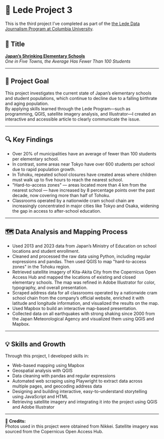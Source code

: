 # 🏫 Lede Project 3

This is the third project I’ve completed as part of the [the Lede Data Journalism Program at Columbia University](https://ledeprogram.com/).

## 📌 Title

**[Japan’s Shrinking Elementary Schools](https://yuta-uebayashi.github.io/Lede-Project3/)**  
_One in Five Towns, the Average Has Fewer Than 100 Students_

---

## 🎯 Project Goal

This project investigates the current state of Japan’s elementary schools and student populations, which continue to decline due to a falling birthrate and aging population.  
By applying skills learned through the Lede Program—such as programming, QGIS, satellite imagery analysis, and Illustrator—I created an interactive and accessible article to clearly communicate the issue.

---

## 🔍 Key Findings

- Over 20% of municipalities have an average of fewer than 100 students per elementary school.
- In contrast, some areas near Tokyo have over 600 students per school due to rapid population growth.
- In Tohoku, repeated school closures have created areas where children must walk up to five hours to reach the nearest school.
- "Hard-to-access zones" — areas located more than 4 km from the nearest school — have increased by 8 percentage points over the past decade, now covering more than half of Tohoku.
- Classrooms operated by a nationwide cram school chain are increasingly concentrated in major cities like Tokyo and Osaka, widening the gap in access to after-school education.

---

## 🗺️ Data Analysis and Mapping Process

- Used 2013 and 2023 data from Japan’s Ministry of Education on school locations and student enrollment.
- Cleaned and processed the raw data using Python, including regular expressions and pandas. Then used QGIS to map "hard-to-access zones" in the Tohoku region.
- Retrieved satellite imagery of Kita-Akita City from the Copernicus Open Access Hub and mapped the locations of existing and closed elementary schools. The map was refined in Adobe Illustrator for color, typography, and overall presentation.
- Scraped address data for all classrooms operated by a nationwide cram school chain from the company’s official website, enriched it with latitude and longitude information, and visualized the results on the map.
- Used Mapbox to build an interactive map-based presentation.
- Collected data on all earthquakes with strong shaking since 2000 from the Japan Meteorological Agency and visualized them using QGIS and Mapbox.

---

## 💡 Skills and Growth

Through this project, I developed skills in:

- Web-based mapping using Mapbox  
- Geospatial analysis with QGIS  
- Data cleaning with pandas and regular expressions  
- Automated web scraping using Playwright to extract data across multiple pages, and geocoding address data  
- Designing and building interactive, easy-to-understand storytelling using JavaScript and HTML  
- Retrieving satellite imagery and integrating it into the project using QGIS and Adobe Illustrator

---

📸 **Credits:**  
Photos used in this project were obtained from Nikkei. Satellite imagery was sourced from the Copernicus Open Access Hub.